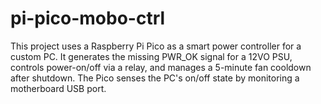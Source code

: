 # pi-pico-mobo-ctrl
This project uses a Raspberry Pi Pico as a smart power controller for a custom PC. It generates the missing PWR_OK signal for a 12VO PSU, controls power-on/off via a relay, and manages a 5-minute fan cooldown after shutdown. The Pico senses the PC's on/off state by monitoring a motherboard USB port.
